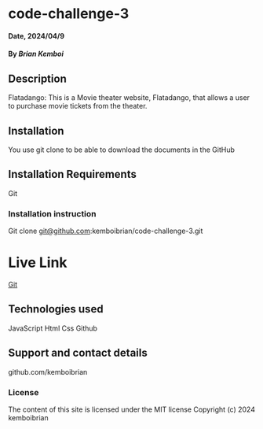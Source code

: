 
# code-challenge-3

#### Date, 2024/04/9

#### By *Brian Kemboi*

## Description
Flatadango:
This is a Movie theater website, Flatadango, that allows a user to purchase movie tickets from the theater.




## Installation
You use git clone to be able to download the documents in the GitHub

## Installation Requirements
Git


### Installation instruction

Git clone git@github.com:kemboibrian/code-challenge-3.git

# Live Link
[Git](https://github.com/kemboibrian/Independent-Project)


## Technologies used
JavaScript
Html
Css
Github

## Support and contact details
github.com/kemboibrian

### License
The content of this site is licensed under the MIT license
Copyright (c) 2024 kemboibrian

